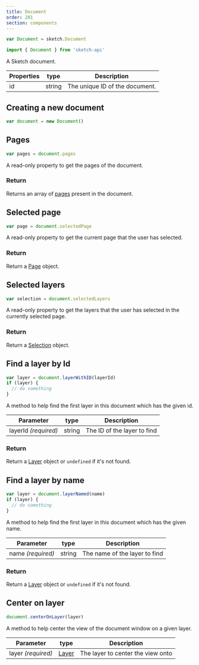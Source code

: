 ```yaml
---
title: Document
order: 201
section: components
---
```


```javascript
var Document = sketch.Document
```

```javascript
import { Document } from 'sketch-api'
```

A Sketch document.

| Properties | type   | Description                    |
| ---------- | ------ | ------------------------------ |
| id         | string | The unique ID of the document. |

## Creating a new document

```javascript
var document = new Document()
```

## Pages

```javascript
var pages = document.pages
```

A read-only property to get the pages of the document.

### Return

Returns an array of [pages](#page) present in the document.

## Selected page

```javascript
var page = document.selectedPage
```

A read-only property to get the current page that the user has selected.

### Return

Return a [Page](#page) object.

## Selected layers

```javascript
var selection = document.selectedLayers
```

A read-only property to get the layers that the user has selected in the currently selected page.

### Return

Return a [Selection](#selection) object.

## Find a layer by Id

```javascript
var layer = document.layerWithID(layerId)
if (layer) {
  // do something
}
```

A method to help find the first layer in this document which has the given id.

| Parameter            | type   | Description                 |
| -------------------- | ------ | --------------------------- |
| layerId _(required)_ | string | The ID of the layer to find |

### Return

Return a [Layer](#layer) object or `undefined` if it's not found.

## Find a layer by name

```javascript
var layer = document.layerNamed(name)
if (layer) {
  // do something
}
```

A method to help find the first layer in this document which has the given name.

| Parameter         | type   | Description                   |
| ----------------- | ------ | ----------------------------- |
| name _(required)_ | string | The name of the layer to find |

### Return

Return a [Layer](#layer) object or `undefined` if it's not found.

## Center on layer

```javascript
document.centerOnLayer(layer)
```

A method to help center the view of the document window on a given layer.

| Parameter          | type            | Description                       |
| ------------------ | --------------- | --------------------------------- |
| layer _(required)_ | [Layer](#layer) | The layer to center the view onto |
